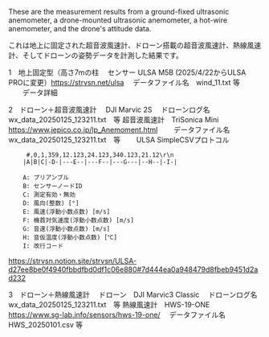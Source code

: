 These are the measurement results from a ground-fixed ultrasonic anemometer, a drone-mounted ultrasonic anemometer, a hot-wire anemometer, and the drone's attitude data.

これは地上に固定された超音波風速計、ドローン搭載の超音波風速計、熱線風速計、そしてドローンの姿勢データを計測した結果です。

1　地上固定型（高さ7mの柱
　センサー ULSA M5B (2025/4/22からULSA PROに変更）https://strvsn.net/ulsa
 　データファイル名　wind_11.txt 等
　　データ詳細

2　ドローン＋超音波風速計
　DJI Marvic 2S
 　ドローンログ名　wx_data_20250125_123211.txt　等
 超音波風速計　TriSonica Mini　https://www.jepico.co.jp/lp_Anemoment.html
　　データファイル名　wx_data_20250125_123211.txt　等
　　ULSA SimpleCSVプロトコル

         #,0,1,359,12.123,24.123,340.123,21.12\r\n
        |A|B|C|-D-|---E--|---F--|---G---|--H--|-I-|

        A: プリアンブル
        B: センサーノードID
        C: 測定有効・無効
        D: 風向(整数) [°]
        E: 風速(浮動小数点数) [m/s]
        F: 機首対気速度(浮動小数点数) [m/s]
        G: 音速(浮動小数点数) [m/s]
        H: 音仮温度(浮動小数点数) [℃]
        I: 改行コード

https://strvsn.notion.site/strvsn/ULSA-d27ee8be0f4940fbbdfbd0df1c06e880#7d444ea0a948479d8fbeb9451d2ad232

3　ドローン＋熱線風速計
　ドローン　DJI Marvic3 Classic
 　ドローンログ名　wx_data_20250125_123211.txt　等
 熱線風速計　HWS-19-ONE　https://www.sg-lab.info/sensors/hws-19-one/
　データファイル名　HWS_20250101.csv 等
  　
